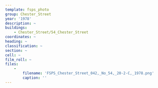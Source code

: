 ```yaml
---
template: fsps_photo
group: Chester_Street
year: '1978'
description: ~
buildings:
    - Chester_Street/54_Chester_Street
coordinates: ~
heading: ~
classification: ~
section: ~
cell: ~
film_roll: ~
files:
    -
        filename: 'FSPS_Chester_Street_042,_No_54,_20-2-C,_1978.png'
        caption: ''
---
```

